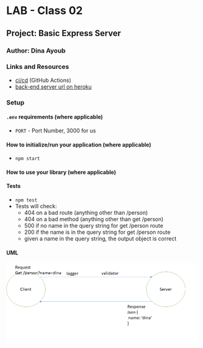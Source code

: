 # LAB - Class 02

## Project: Basic Express Server

### Author: Dina Ayoub

### Links and Resources

- [ci/cd](https://github.com/Dina-401-Advanced-Javascript/basic-express-server/actions/new) (GitHub Actions)
- [back-end server url on heroku](https://dina-basic-express-server.herokuapp.com/)

### Setup

#### `.env` requirements (where applicable)

- `PORT` - Port Number, 3000 for us

#### How to initialize/run your application (where applicable)

- `npm start`

#### How to use your library (where applicable)

#### Tests

- `npm test`
- Tests will check:
  - 404 on a bad route (anything other than /person)
  - 404 on a bad method (anything other than get /person)
  - 500 if no name in the query string for get /person route
  - 200 if the name is in the query string for get /person route
  - given a name in the query string, the output object is correct

#### UML

![UML Diagram](assets/uml.png)